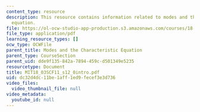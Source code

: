 ```yaml
---
content_type: resource
description: This resource contains information related to modes and the characteristic
  equation.
file: https://ol-ocw-studio-app-production.s3.amazonaws.com/courses/18-03sc-differential-equations-fall-2011/dc32d4dc11be1aff1ed9fecef3e3d736_MIT18_03SCF11_s12_0intro.pdf
file_type: application/pdf
learning_resource_types: []
ocw_type: OCWFile
parent_title: Modes and the Characteristic Equation
parent_type: CourseSection
parent_uid: dde9f135-842a-7894-459c-d501349e5235
resourcetype: Document
title: MIT18_03SCF11_s12_0intro.pdf
uid: dc32d4dc-11be-1aff-1ed9-fecef3e3d736
video_files:
  video_thumbnail_file: null
video_metadata:
  youtube_id: null
---
```

